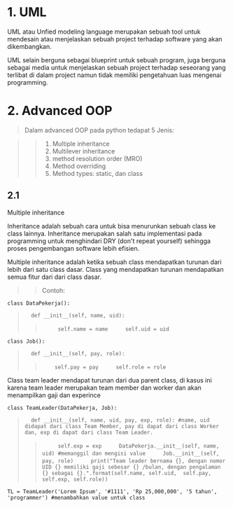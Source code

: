 # 1. UML 
UML atau Unfied modeling language merupakan sebuah tool untuk mendesain atau menjelaskan sebuah project terhadap software yang akan dikembangkan.

UML selain berguna sebagai blueprint untuk sebuah program, juga berguna sebagai media untuk menjelaskan sebuah project terhadap seseorang yang terlibat di dalam project namun tidak memiliki pengetahuan luas mengenai programming.

# 2. Advanced OOP
> Dalam advanced OOP pada python tedapat 5 Jenis:

>>1. Multiple inheritance
>>2. Multilever inheritance
>>3. method resolution order (MRO)
>>4. Method overriding
>>5. Method types: static, dan class

## 2.1 
Multiple inheritance 

Inheritance adalah sebuah cara untuk bisa menurunkan sebuah class ke class lainnya. Inheritance merupakan salah satu implementasi pada programming untuk menghindari DRY (don't repeat yourself) sehingga proses pengembangan software lebih efisien. 

Multiple inheritance adalah ketika sebuah class mendapatkan turunan dari lebih dari satu class dasar. Class yang mendapatkan turunan mendapatkan semua fitur dari dari class dasar. 

>> Contoh: 

`class DataPekerja():`<br />              
>`	def __init__(self, name, uid):`
>>`		self.name = name`
>>`		self.uid = uid`
  
`class Job():`                 
>`	def __init__(self, pay, role):`
>>`		self.pay = pay `
>>`		self.role = role`	

Class team leader mendapat turunan dari dua parent class, di kasus ini karena team leader merupakan team member dan worker dan akan menampilkan gaji dan experince

`class TeamLeader(DataPekerja, Job):`         
>`	def __init__(self, name, uid, pay, exp, role): #name, uid didapat dari class Team Member, pay di dapat dari class Worker dan, exp di dapat dari class Team Leader.`
>>`		self.exp = exp`
>>`		DataPekerja.__init__(self, name, uid) #memanggil dan mengisi value`
>>`		Job.__init__(self, pay, role)`
>>`		print("Team leader bernama {}, dengan nomor UID {} memiliki gaji sebesar {} /bulan, dengan pengalaman {} sebagai {}.".format(self.name, self.uid,  self.pay, self.exp, self.role))`

`TL = TeamLeader('Lorem Ipsum', '#1111', 'Rp 25,000,000', '5 tahun', 'programmer') #menambahkan value untuk class`


